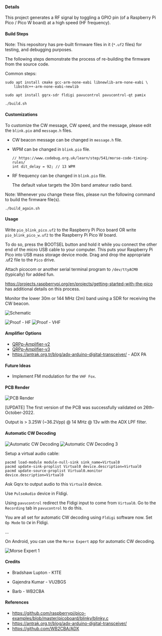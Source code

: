 #### Details

This project generates a RF signal by toggling a GPIO pin (of a Raspberry Pi
Pico / Pico W board) at a high speed (HF frequency).


#### Build Steps

Note: This repository has pre-built firmware files in it (`*.uf2` files) for
testing, and debugging purposes.

The following steps demonstrate the process of re-building the firmware from
the source code.

Common steps:

```
sudo apt install cmake gcc-arm-none-eabi libnewlib-arm-none-eabi \
    libstdc++-arm-none-eabi-newlib

sudo apt install gqrx-sdr fldigi pavucontrol pavucontrol-qt pamix
```

```
./build.sh
```


#### Customizations

To customize the CW message, CW speed, and the message, please edit the
`blink.pio` and `message.h` files.

- CW beacon message can be changed in `message.h` file.

- WPM can be changed in `blink.pio` file.

  ```
  // https://www.codebug.org.uk/learn/step/541/morse-code-timing-rules/
  int dit_delay = 92; // 13 WPM
  ```

- RF frequency can be changed in `blink.pio` file.

  The default value targets the 30m band amateur radio band.

Note: Whenever you change these files, please run the following command to
build the firmware file(s).

```
./build_again.sh
```


#### Usage

Write `pio_blink_pico.uf2` to the Raspberry Pi Pico board OR write
`pio_blink_pico_w.uf2` to the Raspberry Pi Pico W board.

To do so, press the BOOTSEL button and hold it while you connect the other end
of the micro USB cable to your computer. This puts your Raspberry Pi Pico into
USB mass storage device mode. Drag and drop the appropriate .uf2 file to the
`Pico` drive.

Attach picocom or another serial terminal program to `/dev/ttyACM0` (typically)
for added fun.

https://projects.raspberrypi.org/en/projects/getting-started-with-the-pico has
additional details on this process.

Monitor the lower 30m or 144 MHz (2m) band using a SDR for receiving the CW
beacon.

![Schematic](./Schematic-v1.png)

![Proof - HF](./Screenshot_2022-05-17_09-32-14.png)
![Proof - VHF](./Screenshot_2022-05-17_21-22-29.png)


#### Amplifier Options

- [QRPp-Amplifier-v2](./QRPp-Amplifier-v2)
- [QRPp-Amplifier-v3](./QRPp-Amplifier-v3)
- https://antrak.org.tr/blog/adx-arduino-digital-transceiver/ - ADX PA


#### Future Ideas

- Implement FM modulation for the `VHF Fox`.


#### PCB Render

![PCB Render](./Screenshot_2022-10-10_15-08-42.png)


[UPDATE] The first version of the PCB was successfully validated on
26th-October-2022.

Output is > 3.25W (~36.2Vpp) @ 14 MHz @ 13v with the ADX LPF filter.


#### Automatic CW Decoding

![Automatic CW Decoding](./Fldigi-Decoding.png)
![Automatic CW Decoding 3](./Fldigi-Decoding-3.png)

Setup a virtual audio cable:

```
pacmd load-module module-null-sink sink_name=Virtual0
pacmd update-sink-proplist Virtual0 device.description=Virtual0
pacmd update-source-proplist Virtual0.monitor device.description=Virtual0
```

Ask Gqrx to output audio to this `Virtual0` device.

Use `PulseAudio` device in Fldigi.

Using `pavucontrol` redirect the Fldigi input to come from `Virtual0`. Go to
the `Recording` tab in `pavucontrol` to do this.

You are all set for automatic CW decoding using `Fldigi` software now. Set `Op
Mode` to `CW` in Fldigi.

...

On Android, you can use the `Morse Expert` app for automatic CW decoding.

![Morse Expert 1](./Morse-Expert-App-on-Android.jpg)


#### Credits

- Bradshaw Lupton - K1TE

- Gajendra Kumar - VU2BGS

- Barb - WB2CBA


#### References

- https://github.com/raspberrypi/pico-examples/blob/master/picoboard/blinky/blinky.c
- https://antrak.org.tr/blog/adx-arduino-digital-transceiver/
- https://github.com/WB2CBA/ADX
